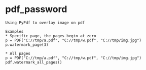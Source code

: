 # pdf_password
	Using PyPdf to overlay image on pdf
	
	Examples
	* Specific page, the pages begin at zero
	p = PDF("C://tmp/a.pdf", "C://tmp/w.pdf", "C://tmp/img.jpg")
	p.watermark_page(3)

	* All pages
	p = PDF("C://tmp/a.pdf", "C://tmp/w.pdf", "C://tmp/img.jpg")
	pdf.watermark_all_pages()



